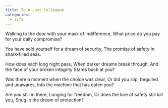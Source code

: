 ```yaml
---
title: To A Lost Colleague
categories:
  - life
---
```

Walking to the door with your mask of indifference,
What price do you pay for your daily compromise?

You have sold yourself for a dream of security,
The promise of safety
in shark-filled seas.

How does each long night pass,
When darker dreams break through,
And the face of your broken integrity
Stares back at you?

Was there a moment when the choice was clear,
Or did you slip, beguiled and unawares,
Into the machine that has eaten you?

Are you still in there,
Longing for freedom,
Or does the lure of safety still lull you,
Snug in the dream of protection?
